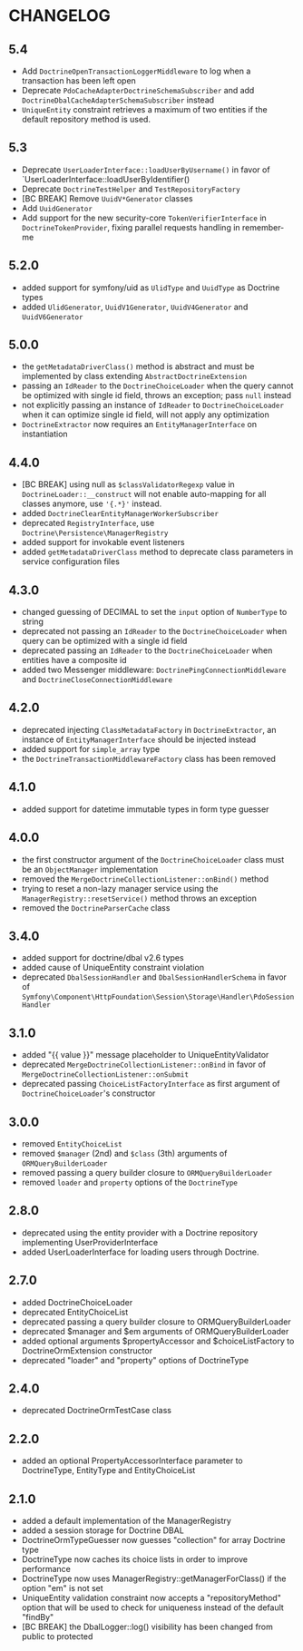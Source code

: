 CHANGELOG
=========

5.4
---

 * Add `DoctrineOpenTransactionLoggerMiddleware` to log when a transaction has been left open
 * Deprecate `PdoCacheAdapterDoctrineSchemaSubscriber` and add `DoctrineDbalCacheAdapterSchemaSubscriber` instead
 * `UniqueEntity` constraint retrieves a maximum of two entities if the default repository method is used.

5.3
---

 * Deprecate `UserLoaderInterface::loadUserByUsername()` in favor of `UserLoaderInterface::loadUserByIdentifier()
 * Deprecate `DoctrineTestHelper` and `TestRepositoryFactory`
 * [BC BREAK] Remove `UuidV*Generator` classes
 * Add `UuidGenerator`
 * Add support for the new security-core `TokenVerifierInterface` in `DoctrineTokenProvider`, fixing parallel requests handling in remember-me

5.2.0
-----

 * added support for symfony/uid as `UlidType` and `UuidType` as Doctrine types
 * added `UlidGenerator`, `UuidV1Generator`, `UuidV4Generator` and `UuidV6Generator`

5.0.0
-----

 * the `getMetadataDriverClass()` method is abstract and must be implemented by class extending `AbstractDoctrineExtension`
 * passing an `IdReader` to the `DoctrineChoiceLoader` when the query cannot be optimized with single id field, throws an exception; pass `null` instead
 * not explicitly passing an instance of `IdReader` to `DoctrineChoiceLoader` when it can optimize single id field, will not apply any optimization
 * `DoctrineExtractor` now requires an `EntityManagerInterface` on instantiation

4.4.0
-----

 * [BC BREAK] using null as `$classValidatorRegexp` value in `DoctrineLoader::__construct` will not enable auto-mapping for all classes anymore, use `'{.*}'` instead.
 * added `DoctrineClearEntityManagerWorkerSubscriber`
 * deprecated `RegistryInterface`, use `Doctrine\Persistence\ManagerRegistry`
 * added support for invokable event listeners
 * added `getMetadataDriverClass` method to deprecate class parameters in service configuration files

4.3.0
-----

 * changed guessing of DECIMAL to set the `input` option of `NumberType` to string
 * deprecated not passing an `IdReader` to the `DoctrineChoiceLoader` when query can be optimized with a single id field
 * deprecated passing an `IdReader` to the `DoctrineChoiceLoader` when entities have a composite id
 * added two Messenger middleware: `DoctrinePingConnectionMiddleware` and `DoctrineCloseConnectionMiddleware`

4.2.0
-----

 * deprecated injecting `ClassMetadataFactory` in `DoctrineExtractor`,
   an instance of `EntityManagerInterface` should be injected instead
 * added support for `simple_array` type
 * the `DoctrineTransactionMiddlewareFactory` class has been removed

4.1.0
-----

 * added support for datetime immutable types in form type guesser

4.0.0
-----

 * the first constructor argument of the `DoctrineChoiceLoader` class must be
   an `ObjectManager` implementation
 * removed the `MergeDoctrineCollectionListener::onBind()` method
 * trying to reset a non-lazy manager service using the `ManagerRegistry::resetService()`
   method throws an exception
 * removed the `DoctrineParserCache` class

3.4.0
-----

 * added support for doctrine/dbal v2.6 types
 * added cause of UniqueEntity constraint violation
 * deprecated `DbalSessionHandler` and `DbalSessionHandlerSchema` in favor of
   `Symfony\Component\HttpFoundation\Session\Storage\Handler\PdoSessionHandler`

3.1.0
-----

 * added "{{ value }}" message placeholder to UniqueEntityValidator
 * deprecated `MergeDoctrineCollectionListener::onBind` in favor of
   `MergeDoctrineCollectionListener::onSubmit`
 * deprecated passing `ChoiceListFactoryInterface` as first argument of
   `DoctrineChoiceLoader`'s constructor

3.0.0
-----

 * removed `EntityChoiceList`
 * removed `$manager` (2nd) and `$class` (3th) arguments of `ORMQueryBuilderLoader`
 * removed passing a query builder closure to `ORMQueryBuilderLoader`
 * removed `loader` and `property` options of the `DoctrineType`

2.8.0
-----

 * deprecated using the entity provider with a Doctrine repository implementing UserProviderInterface
 * added UserLoaderInterface for loading users through Doctrine.

2.7.0
-----

 * added DoctrineChoiceLoader
 * deprecated EntityChoiceList
 * deprecated passing a query builder closure to ORMQueryBuilderLoader
 * deprecated $manager and $em arguments of ORMQueryBuilderLoader
 * added optional arguments $propertyAccessor and $choiceListFactory to DoctrineOrmExtension constructor
 * deprecated "loader" and "property" options of DoctrineType

2.4.0
-----

 * deprecated DoctrineOrmTestCase class

2.2.0
-----

 * added an optional PropertyAccessorInterface parameter to DoctrineType,
   EntityType and EntityChoiceList

2.1.0
-----

 * added a default implementation of the ManagerRegistry
 * added a session storage for Doctrine DBAL
 * DoctrineOrmTypeGuesser now guesses "collection" for array Doctrine type
 * DoctrineType now caches its choice lists in order to improve performance
 * DoctrineType now uses ManagerRegistry::getManagerForClass() if the option "em" is not set
 * UniqueEntity validation constraint now accepts a "repositoryMethod" option that will be used to check for uniqueness instead of the default "findBy"
 * [BC BREAK] the DbalLogger::log() visibility has been changed from public to
   protected
